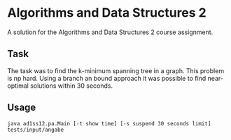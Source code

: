 # Algorithms and Data Structures 2 
A solution for the Algorithms and Data Structures 2 course assignment.

## Task
The task was to find the k-minimum spanning tree in a graph. This problem is np hard. Using a branch an bound approach it was possible to find near-optimal solutions within 30 seconds.

## Usage
    java ad1ss12.pa.Main [-t show time] [-s suspend 30 seconds limit] tests/input/angabe
